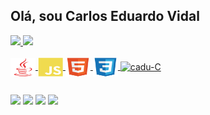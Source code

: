 ## Olá, sou Carlos Eduardo Vidal

 <div>
  <a href="https://github.com/carlosvidal87">
  <img height="180em" src="https://github-readme-stats.vercel.app/api?username=carlosvidal87&show_icons=true&theme=tokyonight&include_all_commits=true&count_private=true"/>
  <img height="180em" src="https://github-readme-stats.vercel.app/api/top-langs/?username=carlosvidal87&count_private=true&layout=compact&langs_count=16&theme=dark"/>
</div>
 
 <div style="display: inline_block"><br>
  <img align="center" alt="cadu-CSS" height="30" width="40" src="https://raw.githubusercontent.com/devicons/devicon/master/icons/java/java-plain.svg">
  <img align="center" alt="cadu-Js" height="30" width="40" src="https://raw.githubusercontent.com/devicons/devicon/master/icons/javascript/javascript-plain.svg">
  <img align="center" alt="cadu-HTML" height="30" width="40" src="https://raw.githubusercontent.com/devicons/devicon/master/icons/html5/html5-original.svg">
  <img align="center" alt="cadu-CSS" height="30" width="40" src="https://raw.githubusercontent.com/devicons/devicon/master/icons/css3/css3-original.svg">
   <img align="center" alt="cadu-C" height="30" width="40" src="https://upload.wikimedia.org/wikipedia/commons/1/18/C_Programming_Language.svg">
</div>
  
  ##

 <div>
  <a target="_blank" href="https://portfolio-carlosvidal.netlify.app" target="_blank"><img src="https://img.shields.io/badge/Portifolio-404D59?style=for-the-badge" target="_blank"></a>
    <a href="https://www.linkedin.com/in/carlosvidal87/" target="_blank"><img src="https://img.shields.io/badge/-LinkedIn-%230077B5?style=for-the-badge&logo=linkedin&logoColor=white" target="_blank"></a>
  <a target="_blank" href = "mailto:carlosevidal87@gmail.com"><img src="https://img.shields.io/badge/Gmail-D14836?style=for-the-badge&logo=gmail&logoColor=white" target="_blank"></a>
  <a target="_blank" href="https://www.instagram.com/caduv87/" target="_blank"><img src="https://img.shields.io/badge/-Instagram-%23E4405F?style=for-the-badge&logo=instagram&logoColor=white" target="_blank"></a>
 
</div>
